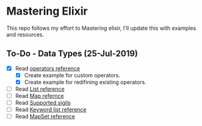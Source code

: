 # Mastering Elixir

This repo follows my effort to Mastering elixir, I'll update this with examples
and resources.

## To-Do - Data Types (25-Jul-2019)

- [x] Read [operators reference](https://hexdocs.pm/elixir/operators.html)  
    * [x] Create example for custom operators.
    * [x] Create example for redifining existing operators.
- [ ] Read [List reference](https://hexdocs.pm/elixir/List.html)
- [ ] Read [Map refernce](https://hexdocs.pm/elixir/Map.html)
- [ ] Read [Supported sigils](http://elixir-lang.github.io/getting-started/sigils.html)
- [ ] Read [Keyword list reference](https://hexdocs.pm/elixir/Keyword.html)
- [ ] Read [MapSet reference](https://hexdocs.pm/elixir/MapSet.html)
